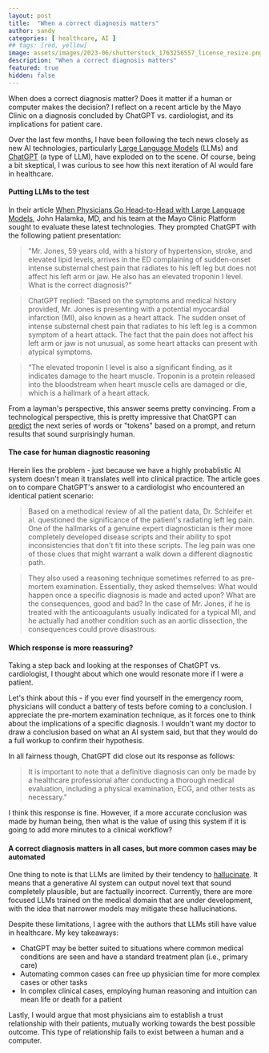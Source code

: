 ```yaml
---
layout: post
title:  "When a correct diagnosis matters"
author: sandy
categories: [ healthcare, AI ]
## tags: [red, yellow]
image: assets/images/2023-06/shutterstock_1763256557_license_resize.png
description: "When a correct diagnosis matters"
featured: true
hidden: false
---
```


When does a correct diagnosis matter?  Does it matter if a human or computer makes the decision?  I reflect on a recent article by the Mayo Clinic on a diagnosis concluded by ChatGPT vs. cardiologist, and its implications for patient care.

Over the last few months, I have been following the tech news closely as new AI technologies, particularly [Large Language Models](https://en.wikipedia.org/wiki/Large_language_model) (LLMs) and [ChatGPT](https://en.wikipedia.org/wiki/ChatGPT) (a type of LLM), have exploded on to the scene.  Of course, being a bit skeptical, I was curious to see how this next iteration of AI would fare in healthcare.


#### Putting LLMs to the test

In their article [When Physicians Go Head-to-Head with Large Language Models](https://www.mayoclinicplatform.org/2023/05/10/when-physicians-go-head-to-head-with-large-language-models), John Halamka, MD, and his team at the Mayo Clinic Platform sought to evaluate these latest technologies.  They prompted ChatGPT with the following patient presentation:

> "Mr. Jones, 59 years old, with a history of hypertension, stroke, and elevated lipid levels, arrives in the ED complaining of sudden-onset intense substernal chest pain that radiates to his left leg but does not affect his left arm or jaw. He also has an elevated troponin I level. What is the correct diagnosis?" 

> ChatGPT replied: "Based on the symptoms and medical history provided, Mr. Jones is presenting with a potential myocardial infarction (MI), also known as a heart attack. The sudden onset of intense substernal chest pain that radiates to his left leg is a common symptom of a heart attack. The fact that the pain does not affect his left arm or jaw is not unusual, as some heart attacks can present with atypical symptoms.

> “The elevated troponin I level is also a significant finding, as it indicates damage to the heart muscle. Troponin is a protein released into the bloodstream when heart muscle cells are damaged or die, which is a hallmark of a heart attack.

From a layman's perspective, this answer seems pretty convincing.  From a technological perspective, this is pretty impressive that ChatGPT can [predict](https://writings.stephenwolfram.com/2023/02/what-is-chatgpt-doing-and-why-does-it-work/) the next series of words or "tokens" based on a prompt, and return results that sound surprisingly human.  

#### The case for human diagnostic reasoning

Herein lies the problem - just because we have a highly probablistic AI system doesn't mean it translates well into clinical practice.  The article goes on to compare ChatGPT's answer to a cardiologist who encountered an identical patient scenario: 

> Based on a methodical review of all the patient data, Dr. Schleifer et al. questioned the significance of the patient's radiating left leg pain. One of the hallmarks of a genuine expert diagnostician is their more completely developed disease scripts and their ability to spot inconsistencies that don't fit into these scripts. The leg pain was one of those clues that might warrant a walk down a different diagnostic path.

> They also used a reasoning technique sometimes referred to as pre-mortem examination. Essentially, they asked themselves: What would happen once a specific diagnosis is made and acted upon? What are the consequences, good and bad? In the case of Mr. Jones, if he is treated with the anticoagulants usually indicated for a typical MI, and he actually had another condition such as an aortic dissection, the consequences could prove disastrous.

#### Which response is more reassuring?

Taking a step back and looking at the responses of ChatGPT vs. cardiologist, I thought about which one would resonate more if I were a patient.  

Let's think about this - if you ever find yourself in the emergency room, physicians will conduct a battery of tests before coming to a conclusion.  I appreciate the pre-mortem examination technique, as it forces one to think about the implications of a specific diagnosis.  I wouldn't want my doctor to draw a conclusion based on what an AI system said, but that they would do a full workup to confirm their hypothesis.   

In all fairness though, ChatGPT did close out its response as follows: 

> It is important to note that a definitive diagnosis can only be made by a healthcare professional after conducting a thorough medical evaluation, including a physical examination, ECG, and other tests as necessary."  

I think this response is fine.  However, if a more accurate conclusion was made by human being, then what is the value of using this system if it is going to add more minutes to a clinical workflow?

#### A correct diagnosis matters in all cases, but more common cases may be automated

One thing to note is that LLMs are limited by their tendency to [hallucinate](https://spectrum.ieee.org/ai-hallucination).  It means that a generative AI system can output novel text that sound completely plausible, but are factually incorrect.  Currently, there are more focused LLMs trained on the medical domain that are under development, with the idea that narrower models may mitigate these hallucinations.

Despite these limitations, I agree with the authors that LLMs still have value in healthcare.  My key takeaways:
* ChatGPT may be better suited to situations where common medical conditions are seen and have a standard treatment plan (i.e., primary care) 
* Automating common cases can free up physician time for more complex cases or other tasks
* In complex clinical cases, employing human reasoning and intuition can mean life or death for a patient 

Lastly, I would argue that most physicians aim to establish a trust relationship with their patients, mutually working towards the best possible outcome.  This type of relationship fails to exist between a human and a computer.
